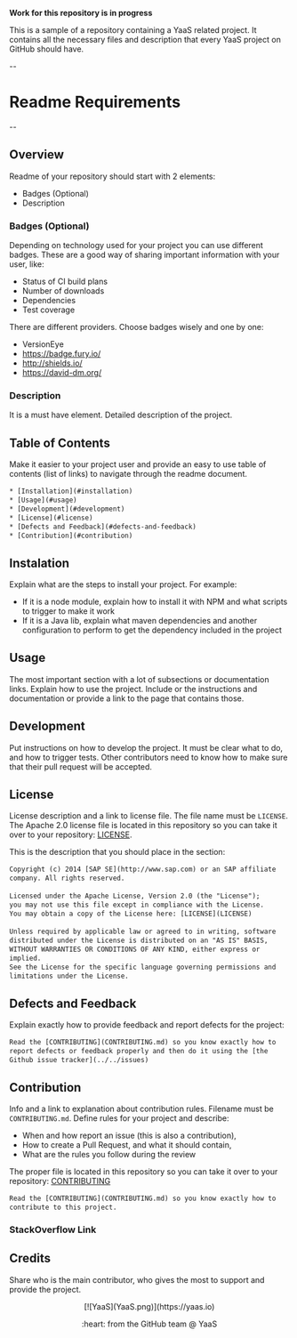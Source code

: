 **Work for this repository is in progress**

This is a sample of a repository containing a YaaS related project. It contains all the necessary files and description that every YaaS project on GitHub should have.

--
# Readme Requirements
--

## Overview

Readme of your repository should start with 2 elements:
- Badges (Optional)
- Description

### Badges (Optional)

Depending on technology used for your project you can use different badges. These are a good way of sharing important information with your user, like:
- Status of CI build plans
- Number of downloads
- Dependencies
- Test coverage

There are different providers. Choose badges wisely and one by one:
- VersionEye
- https://badge.fury.io/
- http://shields.io/
- https://david-dm.org/

### Description

It is a must have element. Detailed description of the project.

## Table of Contents

Make it easier to your project user and provide an easy to use table of contents (list of links) to navigate through the readme document.

```
* [Installation](#installation)
* [Usage](#usage)
* [Development](#development)
* [License](#license)
* [Defects and Feedback](#defects-and-feedback)
* [Contribution](#contribution)
```
## Instalation

Explain what are the steps to install your project. For example:
* If it is a node module, explain how to install it with NPM and what scripts to trigger to make it work
* If it is a Java lib, explain what maven dependencies and another configuration to perform to get the dependency included in the project

## Usage

The most important section with a lot of subsections or documentation links.
Explain how to use the project. Include or the instructions and documentation or provide a link to the page that contains those.

## Development

Put instructions on how to develop the project. It must be clear what to do, and how to trigger tests. Other contributors need to know how to make sure that their pull request will be accepted.

## License

License description and a link to license file. The file name must be `LICENSE`. The Apache 2.0 license file is located in this repository so you can take it over to your repository: [LICENSE](LICENSE).

This is the description that you should place in the section:
```
Copyright (c) 2014 [SAP SE](http://www.sap.com) or an SAP affiliate company. All rights reserved.

Licensed under the Apache License, Version 2.0 (the "License");
you may not use this file except in compliance with the License.
You may obtain a copy of the License here: [LICENSE](LICENSE)

Unless required by applicable law or agreed to in writing, software
distributed under the License is distributed on an "AS IS" BASIS,
WITHOUT WARRANTIES OR CONDITIONS OF ANY KIND, either express or implied.
See the License for the specific language governing permissions and
limitations under the License.
```
## Defects and Feedback

Explain exactly how to provide feedback and report defects for the project:
```
Read the [CONTRIBUTING](CONTRIBUTING.md) so you know exactly how to report defects or feedback properly and then do it using the [the Github issue tracker](../../issues)
```

## Contribution

Info and a link to explanation about contribution rules. Filename must be `CONTRIBUTING.md`. Define rules for your project and describe:
- When and how report an issue (this is also a contribution),
- How to create a Pull Request, and what it should contain,
- What are the rules you follow during the review

The proper file is located in this repository so you can take it over to your repository: [CONTRIBUTING](CONTRIBUTING.md)

```
Read the [CONTRIBUTING](CONTRIBUTING.md) so you know exactly how to contribute to this project.
```

### StackOverflow Link

## Credits

Share who is the main contributor, who gives the most to support and provide the project.

<p align="center">
[![YaaS](YaaS.png)](https://yaas.io)
<p align="center">
:heart: from the GitHub team @ YaaS
